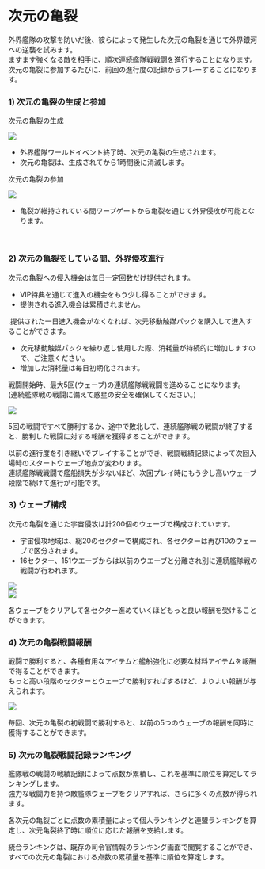 ﻿# 次元の亀裂

外界艦隊の攻撃を防いだ後、彼らによって発生した次元の亀裂を通じて外界銀河への逆襲を試みます。<br>
ますます強くなる敵を相手に、順次連続艦隊戦戦闘を進行することになります。<br>
次元の亀裂に参加するたびに、前回の進行度の記録からプレーすることになります。
<br>

### 1) 次元の亀裂の生成と参加

次元の亀裂の生成

![](http://astrokings.s3.amazonaws.com/html/img/help/505_01.jpg)
- 外界艦隊ワールドイベント終了時、次元の亀裂の生成されます。
- 次元の亀裂は、生成されてから1時間後に消滅します。

次元の亀裂の参加

![](http://astrokings.s3.amazonaws.com/html/img/help/505_02.jpg)
- 亀裂が維持されている間ワープゲートから亀裂を通じて外界侵攻が可能となります。

<br>

### 2) 次元の亀裂をしている間、外界侵攻進行

次元の亀裂への侵入機会は毎日一定回数だけ提供されます。
- VIP特典を通じて進入の機会をもう少し得ることができます。
- 提供される進入機会は累積されません。

.提供された一日進入機会がなくなれば、次元移動触媒パックを購入して進入することができます。
- 次元移動触媒パックを繰り返し使用した際、消耗量が持続的に増加しますので、ご注意ください。
- 増加した消耗量は毎日初期化されます。

戦闘開始時、最大5回(ウェーブ)の連続艦隊戦戦闘を進めることになります。<br>
(連続艦隊戦の戦闘に備えて惑星の安全を確保してください。)

![](http://astrokings.s3.amazonaws.com/html/img/help/505_03.jpg)

5回の戦闘ですべて勝利するか、途中で敗北して、連続艦隊戦の戦闘が終了すると、勝利した戦闘に対する報酬を獲得することができます。

以前の進行度を引き継いでプレイすることができ、戦闘戦績記録によって次回入場時のスタートウェーブ地点が変わります。<br>
連続艦隊戦戦闘で艦船損失が少ないほど、次回プレイ時にもう少し高いウェーブ段階で続けて進行が可能です。
<br>

### 3) ウェーブ構成

次元の亀裂を通じた宇宙侵攻は計200個のウェーブで構成されています。<br>
- 宇宙侵攻地域は、総20のセクターで構成され、各セクターは再び10のウェーブで区分されます。
- 16セクター、151ウエーブからは以前のウエーブと分離され別に連続艦隊戦の戦闘が行われます。<br>


![](http://astrokings.s3.amazonaws.com/html/img/help/505_04.jpg)<br>
![](http://astrokings.s3.amazonaws.com/html/img/help/505_05.jpg)


各ウェーブをクリアして各セクター進めていくほどもっと良い報酬を受けることができます。
<br>

### 4) 次元の亀裂戦闘報酬

戦闘で勝利すると、各種有用なアイテムと艦船強化に必要な材料アイテムを報酬で得ることができます。<br>
もっと高い段階のセクターとウェーブで勝利すればするほど、よりよい報酬が与えられます。

![](http://astrokings.s3.amazonaws.com/html/img/help/505_06.jpg)

毎回、次元の亀裂の初戦闘で勝利すると、以前の5つのウェーブの報酬を同時に獲得することができます。
<br>

### 5) 次元の亀裂戦闘記録ランキング

艦隊戦の戦闘の戦績記録によって点数が累積し、これを基準に順位を算定してランキングします。<br>
強力な戦闘力を持つ敵艦隊ウェーブをクリアすれば、さらに多くの点数が得られます。

各次元の亀裂ごとに点数の累積量によって個人ランキングと連盟ランキングを算定し、次元亀裂終了時に順位に応じた報酬を支給します。

統合ランキングは、既存の司令官情報のランキング画面で閲覧することができ、すべての次元の亀裂における点数の累積量を基準に順位を算定します。
